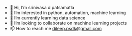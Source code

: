 - 👋 Hi, I’m srinivasa d patsamatla
- 👀 I’m interested in python, automation, machine learning
- 🌱 I’m currently learning data science
- 💞️ I’m looking to collaborate on machine learning projects
- 📫 How to reach me dileep.psdk@gmail.com

<!---
dillsvarma/dillsvarma is a ✨ special ✨ repository because its `README.md` (this file) appears on your GitHub profile.
You can click the Preview link to take a look at your changes.
--->
